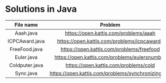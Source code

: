 # Solutions in Java

|File name | Problem |
|:---:|:---:|
|Aaah.java|https://open.kattis.com/problems/aaah|
|ICPCAward.java|https://open.kattis.com/problems/icpcawards| 
|FreeFood.java|https://open.kattis.com/problems/freefood|
|Euler.java|https://open.kattis.com/problems/eulersnumber|
|Coldputer.java|https://open.kattis.com/problems/cold|
|Sync.java|https://open.kattis.com/problems/synchronizinglists|
